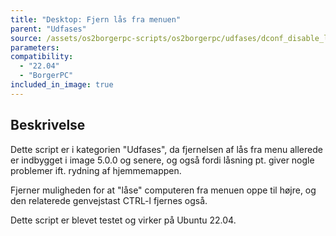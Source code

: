 ```yaml
---
title: "Desktop: Fjern lås fra menuen"
parent: "Udfases"
source: /assets/os2borgerpc-scripts/os2borgerpc/udfases/dconf_disable_lock_menu.sh
parameters:
compatibility:  
  - "22.04"
  - "BorgerPC"
included_in_image: true
---
```


## Beskrivelse
Dette script er i kategorien "Udfases", da fjernelsen af lås fra menu allerede er indbygget i image 5.0.0 og senere,
og også fordi låsning pt. giver nogle problemer ift. rydning af hjemmemappen.

Fjerner muligheden for at "låse" computeren fra menuen oppe til højre, 
og den relaterede genvejstast CTRL-l fjernes også.

Dette script er blevet testet og virker på Ubuntu 22.04.